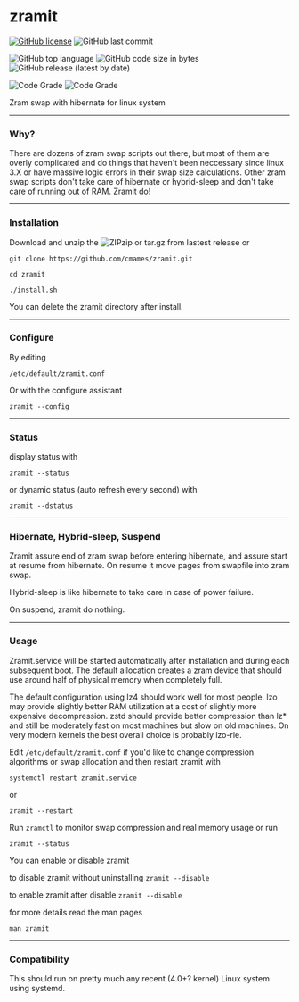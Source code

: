 # zramit
[![GitHub license](https://img.shields.io/github/license/cmames/zramit)](https://github.com/cmames/zramit/blob/main/LICENSE)
![GitHub last commit](https://img.shields.io/github/last-commit/cmames/zramit)

![GitHub top language](https://img.shields.io/github/languages/top/cmames/zramit)
![GitHub code size in bytes](https://img.shields.io/github/languages/code-size/cmames/zramit)
![GitHub release (latest by date)](https://img.shields.io/github/v/release/cmames/zramit)

![Code Grade](https://www.code-inspector.com/project/18173/score/svg)
![Code Grade](https://www.code-inspector.com/project/18173/status/svg)


Zram swap with hibernate for linux system

---
### Why?

There are dozens of zram swap scripts out there, but most of them are overly
complicated and do things that haven't been neccessary since linux 3.X or have
massive logic errors in their swap size calculations.
Other zram swap scripts don't take care of hibernate or hybrid-sleep and don't
take care of running out of RAM. Zramit do!

---
### Installation

Download and unzip the ![ZIP](https://img.shields.io/badge/dynamic/json.svg?<br></br>label=download<br></br>&url=https://api.github.com/repos/cmames/zramit/releases/latest<br></br>&query=$.assets[0].name<br></br>&style=for-the-badge)zip or tar.gz from lastest release
or
```
git clone https://github.com/cmames/zramit.git

cd zramit

./install.sh
```
You can delete the zramit directory after install.

---
### Configure

By editing
```
/etc/default/zramit.conf
```

Or with the configure assistant
```
zramit --config
```
---
### Status

display status with
```
zramit --status
```

or dynamic status (auto refresh every second) with
```
zramit --dstatus
```

---
### Hibernate, Hybrid-sleep, Suspend

Zramit assure end of zram swap before entering hibernate, and assure start at
resume from hibernate. On resume it move pages from swapfile into zram swap.

Hybrid-sleep is like hibernate to take care in case of power failure.

On suspend, zramit do nothing.

---
### Usage

Zramit.service will be started automatically after installation and during
each subsequent boot. The default allocation creates a zram device that should
use around half of physical memory when completely full.

The default configuration using lz4 should work well for most people. lzo may
provide slightly better RAM utilization at a cost of slightly more expensive
decompression. zstd should provide better compression than lz* and still be
moderately fast on most machines but slow on old machines. On very modern
kernels the best overall choice is probably lzo-rle.

Edit `/etc/default/zramit.conf` if you'd like to change compression algorithms
or swap allocation and then restart zramit with

`systemctl restart zramit.service`

or

`zramit --restart`

Run `zramctl` to monitor swap compression and real memory usage or run

`zramit --status`

You can enable or disable zramit

to disable zramit without uninstalling
`zramit --disable`

to enable zramit after disable
`zramit --disable`

for more details read the man pages

`man zramit`

---
### Compatibility

This should run on pretty much any recent (4.0+? kernel) Linux system using
systemd.
